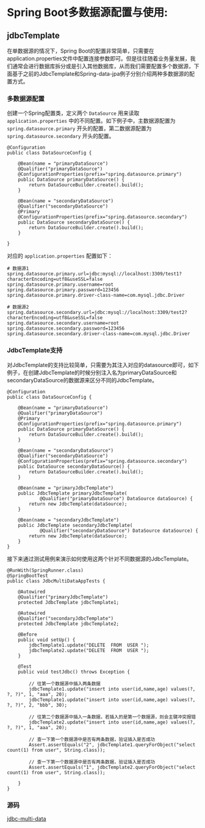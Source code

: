 # Spring Boot多数据源配置与使用:
## jdbcTemplate

在单数据源的情况下，Spring Boot的配置非常简单，只需要在application.properties文件中配置连接参数即可。但是往往随着业务量发展，我们通常会进行数据库拆分或是引入其他数据库，从而我们需要配置多个数据源，下面基于之前的JdbcTemplate和Spring-data-jpa例子分别介绍两种多数据源的配置方式。

### 多数据源配置

创建一个Spring配置类，定义两个 `DataSource` 用来读取 `application.properties` 中的不同配置。如下例子中，主数据源配置为 `spring.datasource.primary` 开头的配置，第二数据源配置为 `spring.datasource.secondary` 开头的配置。

```
@Configuration
public class DataSourceConfig {

    @Bean(name = "primaryDataSource")
    @Qualifier("primaryDataSource")
    @ConfigurationProperties(prefix="spring.datasource.primary")
    public DataSource primaryDataSource() {
        return DataSourceBuilder.create().build();
    }

    @Bean(name = "secondaryDataSource")
    @Qualifier("secondaryDataSource")
    @Primary
    @ConfigurationProperties(prefix="spring.datasource.secondary")
    public DataSource secondaryDataSource() {
        return DataSourceBuilder.create().build();
    }

}
```
对应的 `application.properties` 配置如下：

```
# 数据源1
spring.datasource.primary.url=jdbc:mysql://localhost:3309/test1?characterEncoding=utf8&useSSL=false
spring.datasource.primary.username=root
spring.datasource.primary.password=123456
spring.datasource.primary.driver-class-name=com.mysql.jdbc.Driver

# 数据源2
spring.datasource.secondary.url=jdbc:mysql://localhost:3309/test2?characterEncoding=utf8&useSSL=false
spring.datasource.secondary.username=root
spring.datasource.secondary.password=123456
spring.datasource.secondary.driver-class-name=com.mysql.jdbc.Driver
```

### JdbcTemplate支持

对JdbcTemplate的支持比较简单，只需要为其注入对应的datasource即可，如下例子，在创建JdbcTemplate的时候分别注入名为primaryDataSource和secondaryDataSource的数据源来区分不同的JdbcTemplate。

```
@Configuration
public class DataSourceConfig {

    @Bean(name = "primaryDataSource")
    @Qualifier("primaryDataSource")
    @Primary
    @ConfigurationProperties(prefix="spring.datasource.primary")
    public DataSource primaryDataSource() {
        return DataSourceBuilder.create().build();
    }

    @Bean(name = "secondaryDataSource")
    @Qualifier("secondaryDataSource")
    @ConfigurationProperties(prefix="spring.datasource.secondary")
    public DataSource secondaryDataSource() {
        return DataSourceBuilder.create().build();
    }

    @Bean(name = "primaryJdbcTemplate")
    public JdbcTemplate primaryJdbcTemplate(
            @Qualifier("primaryDataSource") DataSource dataSource) {
        return new JdbcTemplate(dataSource);
    }

    @Bean(name = "secondaryJdbcTemplate")
    public JdbcTemplate secondaryJdbcTemplate(
            @Qualifier("secondaryDataSource") DataSource dataSource) {
        return new JdbcTemplate(dataSource);
    }
}
```

接下来通过测试用例来演示如何使用这两个针对不同数据源的JdbcTemplate。

```
@RunWith(SpringRunner.class)
@SpringBootTest
public class JdbcMultiDataAppTests {

    @Autowired
    @Qualifier("primaryJdbcTemplate")
    protected JdbcTemplate jdbcTemplate1;

    @Autowired
    @Qualifier("secondaryJdbcTemplate")
    protected JdbcTemplate jdbcTemplate2;

    @Before
    public void setUp() {
        jdbcTemplate1.update("DELETE  FROM  USER ");
        jdbcTemplate2.update("DELETE  FROM  USER ");
    }

    @Test
    public void testJdbc() throws Exception {

        // 往第一个数据源中插入两条数据
        jdbcTemplate1.update("insert into user(id,name,age) values(?, ?, ?)", 1, "aaa", 20);
        jdbcTemplate1.update("insert into user(id,name,age) values(?, ?, ?)", 2, "bbb", 30);

        // 往第二个数据源中插入一条数据，若插入的是第一个数据源，则会主键冲突报错
        jdbcTemplate2.update("insert into user(id,name,age) values(?, ?, ?)", 1, "aaa", 20);

        // 查一下第一个数据源中是否有两条数据，验证插入是否成功
        Assert.assertEquals("2", jdbcTemplate1.queryForObject("select count(1) from user", String.class));

        // 查一下第一个数据源中是否有两条数据，验证插入是否成功
        Assert.assertEquals("1", jdbcTemplate2.queryForObject("select count(1) from user", String.class));

    }
}
```

### 源码

[jdbc-multi-data](../jdbc-multi-data)